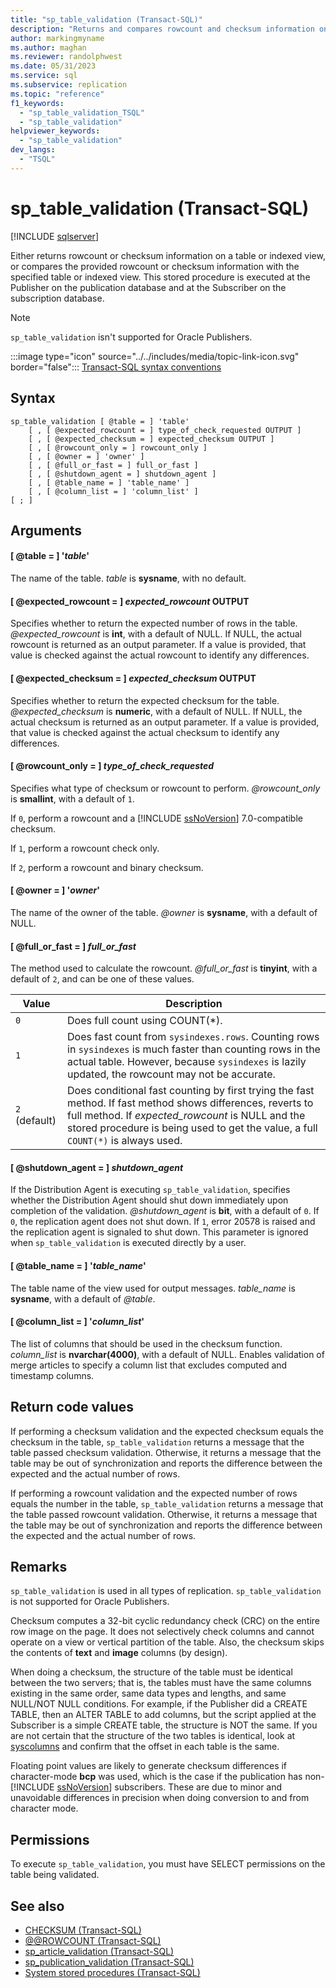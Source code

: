 ```yaml
---
title: "sp_table_validation (Transact-SQL)"
description: "Returns and compares rowcount and checksum information on a table or indexed view."
author: markingmyname
ms.author: maghan
ms.reviewer: randolphwest
ms.date: 05/31/2023
ms.service: sql
ms.subservice: replication
ms.topic: "reference"
f1_keywords:
  - "sp_table_validation_TSQL"
  - "sp_table_validation"
helpviewer_keywords:
  - "sp_table_validation"
dev_langs:
  - "TSQL"
---
```

# sp_table_validation (Transact-SQL)

[!INCLUDE [sqlserver](../../includes/applies-to-version/sqlserver.md)]

Either returns rowcount or checksum information on a table or indexed view, or compares the provided rowcount or checksum information with the specified table or indexed view. This stored procedure is executed at the Publisher on the publication database and at the Subscriber on the subscription database.

> [!NOTE]  
> `sp_table_validation` isn't supported for Oracle Publishers.

:::image type="icon" source="../../includes/media/topic-link-icon.svg" border="false"::: [Transact-SQL syntax conventions](../../t-sql/language-elements/transact-sql-syntax-conventions-transact-sql.md)

## Syntax

```syntaxsql
sp_table_validation [ @table = ] 'table'
    [ , [ @expected_rowcount = ] type_of_check_requested OUTPUT ]
    [ , [ @expected_checksum = ] expected_checksum OUTPUT ]
    [ , [ @rowcount_only = ] rowcount_only ]
    [ , [ @owner = ] 'owner' ]
    [ , [ @full_or_fast = ] full_or_fast ]
    [ , [ @shutdown_agent = ] shutdown_agent ]
    [ , [ @table_name = ] 'table_name' ]
    [ , [ @column_list = ] 'column_list' ]
[ ; ]
```

## Arguments

#### [ @table = ] '*table*'

The name of the table. *table* is **sysname**, with no default.

#### [ @expected_rowcount = ] *expected_rowcount* OUTPUT

Specifies whether to return the expected number of rows in the table. *@expected_rowcount* is **int**, with a default of NULL. If NULL, the actual rowcount is returned as an output parameter. If a value is provided, that value is checked against the actual rowcount to identify any differences.

#### [ @expected_checksum = ] *expected_checksum* OUTPUT

Specifies whether to return the expected checksum for the table. *@expected_checksum* is **numeric**, with a default of NULL. If NULL, the actual checksum is returned as an output parameter. If a value is provided, that value is checked against the actual checksum to identify any differences.

#### [ @rowcount_only = ] *type_of_check_requested*

Specifies what type of checksum or rowcount to perform. *@rowcount_only* is **smallint**, with a default of `1`.

If `0`, perform a rowcount and a [!INCLUDE [ssNoVersion](../../includes/ssnoversion-md.md)] 7.0-compatible checksum.

If `1`, perform a rowcount check only.

If `2`, perform a rowcount and binary checksum.

#### [ @owner = ] '*owner*'

The name of the owner of the table. *@owner* is **sysname**, with a default of NULL.

#### [ @full_or_fast = ] *full_or_fast*

The method used to calculate the rowcount. *@full_or_fast* is **tinyint**, with a default of `2`, and can be one of these values.

| Value | Description |
| --- | --- |
| `0` | Does full count using COUNT(*). |
| `1` | Does fast count from `sysindexes.rows`. Counting rows in `sysindexes` is much faster than counting rows in the actual table. However, because `sysindexes` is lazily updated, the rowcount may not be accurate. |
| `2` (default) | Does conditional fast counting by first trying the fast method. If fast method shows differences, reverts to full method. If *expected_rowcount* is NULL and the stored procedure is being used to get the value, a full `COUNT(*)` is always used. |

#### [ @shutdown_agent = ] *shutdown_agent*

If the Distribution Agent is executing `sp_table_validation`, specifies whether the Distribution Agent should shut down immediately upon completion of the validation. *@shutdown_agent* is **bit**, with a default of `0`. If `0`, the replication agent does not shut down. If `1`, error 20578 is raised and the replication agent is signaled to shut down. This parameter is ignored when `sp_table_validation` is executed directly by a user.

#### [ @table_name = ] '*table_name*'

The table name of the view used for output messages. *table_name* is **sysname**, with a default of *@table*.

#### [ @column_list = ] '*column_list*'

The list of columns that should be used in the checksum function. *column_list* is **nvarchar(4000)**, with a default of NULL. Enables validation of merge articles to specify a column list that excludes computed and timestamp columns.

## Return code values

If performing a checksum validation and the expected checksum equals the checksum in the table, `sp_table_validation` returns a message that the table passed checksum validation. Otherwise, it returns a message that the table may be out of synchronization and reports the difference between the expected and the actual number of rows.

If performing a rowcount validation and the expected number of rows equals the number in the table, `sp_table_validation` returns a message that the table passed rowcount validation. Otherwise, it returns a message that the table may be out of synchronization and reports the difference between the expected and the actual number of rows.

## Remarks

`sp_table_validation` is used in all types of replication. `sp_table_validation` is not supported for Oracle Publishers.

Checksum computes a 32-bit cyclic redundancy check (CRC) on the entire row image on the page. It does not selectively check columns and cannot operate on a view or vertical partition of the table. Also, the checksum skips the contents of **text** and **image** columns (by design).

When doing a checksum, the structure of the table must be identical between the two servers; that is, the tables must have the same columns existing in the same order, same data types and lengths, and same NULL/NOT NULL conditions. For example, if the Publisher did a CREATE TABLE, then an ALTER TABLE to add columns, but the script applied at the Subscriber is a simple CREATE table, the structure is NOT the same. If you are not certain that the structure of the two tables is identical, look at [syscolumns](../../relational-databases/system-compatibility-views/sys-syscolumns-transact-sql.md) and confirm that the offset in each table is the same.

Floating point values are likely to generate checksum differences if character-mode **bcp** was used, which is the case if the publication has non- [!INCLUDE [ssNoVersion](../../includes/ssnoversion-md.md)] subscribers. These are due to minor and unavoidable differences in precision when doing conversion to and from character mode.

## Permissions

To execute `sp_table_validation`, you must have SELECT permissions on the table being validated.

## See also

- [CHECKSUM (Transact-SQL)](../../t-sql/functions/checksum-transact-sql.md)
- [@@ROWCOUNT (Transact-SQL)](../../t-sql/functions/rowcount-transact-sql.md)
- [sp_article_validation (Transact-SQL)](sp-article-validation-transact-sql.md)
- [sp_publication_validation (Transact-SQL)](sp-publication-validation-transact-sql.md)
- [System stored procedures (Transact-SQL)](system-stored-procedures-transact-sql.md)
